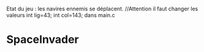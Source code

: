 Etat du jeu : les navires ennemis se déplacent.
//Attention
il faut changer les valeurs
int lig=43;
int col=143;
dans main.c
# SpaceInvader
